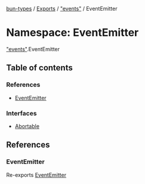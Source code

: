 [bun-types](../README.md) / [Exports](../modules.md) / ["events"](events_.md) / EventEmitter

# Namespace: EventEmitter

["events"](events_.md).EventEmitter

## Table of contents

### References

- [EventEmitter](events_.EventEmitter.md#eventemitter)

### Interfaces

- [Abortable](../interfaces/events_.EventEmitter.Abortable.md)

## References

### EventEmitter

Re-exports [EventEmitter](../classes/events_.EventEmitter-1.md)
